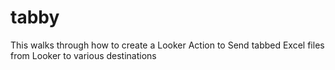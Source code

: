 # tabby
This walks through how to create a Looker Action to Send tabbed Excel files from Looker to various destinations
